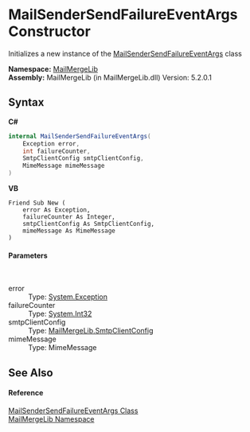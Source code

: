 # MailSenderSendFailureEventArgs Constructor 
 

Initializes a new instance of the <a href="340e57c6-df15-faf4-e6ae-2ac6dec6020b">MailSenderSendFailureEventArgs</a> class

**Namespace:**&nbsp;<a href="31c6ebbe-d683-7561-7308-5a5ee1f76bf5">MailMergeLib</a><br />**Assembly:**&nbsp;MailMergeLib (in MailMergeLib.dll) Version: 5.2.0.1

## Syntax

**C#**<br />
``` C#
internal MailSenderSendFailureEventArgs(
	Exception error,
	int failureCounter,
	SmtpClientConfig smtpClientConfig,
	MimeMessage mimeMessage
)
```

**VB**<br />
``` VB
Friend Sub New ( 
	error As Exception,
	failureCounter As Integer,
	smtpClientConfig As SmtpClientConfig,
	mimeMessage As MimeMessage
)
```


#### Parameters
&nbsp;<dl><dt>error</dt><dd>Type: <a href="http://msdn2.microsoft.com/en-us/library/c18k6c59" target="_blank">System.Exception</a><br /></dd><dt>failureCounter</dt><dd>Type: <a href="http://msdn2.microsoft.com/en-us/library/td2s409d" target="_blank">System.Int32</a><br /></dd><dt>smtpClientConfig</dt><dd>Type: <a href="de5f993a-a891-84f4-006c-23e52c27ab88">MailMergeLib.SmtpClientConfig</a><br /></dd><dt>mimeMessage</dt><dd>Type: MimeMessage<br /></dd></dl>

## See Also


#### Reference
<a href="340e57c6-df15-faf4-e6ae-2ac6dec6020b">MailSenderSendFailureEventArgs Class</a><br /><a href="31c6ebbe-d683-7561-7308-5a5ee1f76bf5">MailMergeLib Namespace</a><br />